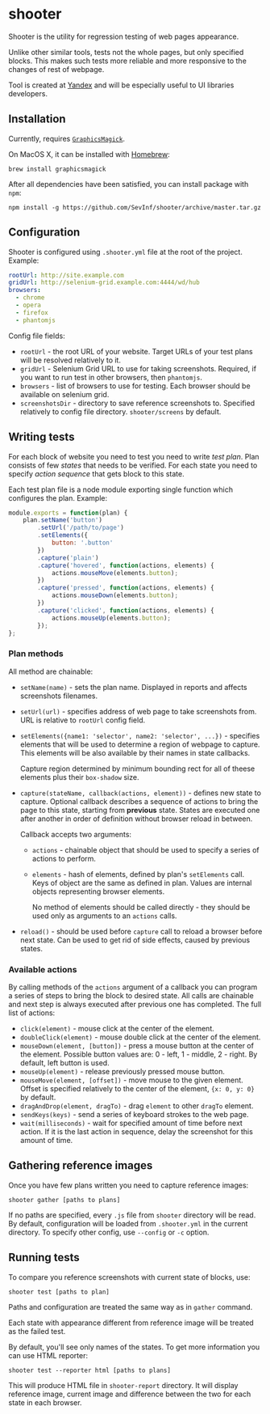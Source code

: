 shooter
=======

Shooter is the utility for regression testing of web pages appearance.

Unlike other similar tools, tests not the whole pages, but
only specified blocks. This makes such tests more reliable and
more responsive to the changes of rest of webpage.

Tool is created at [Yandex](http://www.yandex.com/) and will be especially
useful to UI libraries developers.

## Installation

Currently, requires [`GraphicsMagick`](http://www.graphicsmagick.org/).

On MacOS X, it can be installed with [Homebrew](http://brew.sh/):

```
brew install graphicsmagick
```

After all dependencies have been satisfied, you can install package with `npm`:

```
npm install -g https://github.com/SevInf/shooter/archive/master.tar.gz
```

## Configuration

Shooter is configured using `.shooter.yml` file at the root of the project.
Example:

```yaml
rootUrl: http://site.example.com
gridUrl: http://selenium-grid.example.com:4444/wd/hub
browsers:
  - chrome
  - opera
  - firefox
  - phantomjs
```

Config file fields:

* `rootUrl` - the root URL of your website. Target URLs of your test plans will
be resolved relatively to it.
* `gridUrl` - Selenium Grid URL to use for taking screenshots. Required, if
you want to run test in other browsers, then `phantomjs`.
* `browsers` - list of browsers to use for testing. Each browser should be available
on selenium grid.
* `screenshotsDir` - directory to save reference screenshots to. Specified
relatively to config file directory. `shooter/screens` by default.

## Writing tests

For each block of website you need to test you need to write *test plan*. Plan
consists of few *states* that needs to be verified. For each state you need to
specify *action sequence* that gets block to this state.

Each test plan file is a node module exporting single function which
configures the plan. Example:

```javascript
module.exports = function(plan) {
    plan.setName('button')
        .setUrl('/path/to/page')
        .setElements({
            button: '.button'
        })
        .capture('plain')
        .capture('hovered', function(actions, elements) {
            actions.mouseMove(elements.button);
        })
        .capture('pressed', function(actions, elements) {
            actions.mouseDown(elements.button);
        })
        .capture('clicked', function(actions, elements) {
            actions.mouseUp(elements.button);
        });
};
```

### Plan methods

All method are chainable:

* `setName(name)` - sets the plan name. Displayed in reports and affects
  screenshots filenames.
* `setUrl(url)` - specifies address of web page to take screenshots from.
  URL is relative to `rootUrl` config field.
* `setElements({name1: 'selector', name2: 'selector', ...})` - specifies elements
  that will be used to determine a region of webpage to capture. This elements
  will be also available by their names in state callbacks.
  
  Capture region determined by minimum bounding rect for all
  of theese elements plus their `box-shadow` size.

* `capture(stateName, callback(actions, element))` - defines new state to capture.
  Optional callback describes a sequence of actions to bring the page to this state,
  starting from **previous** state. States are executed one after another in order
  of definition without browser reload in between.

  Callback accepts two arguments:
   * `actions` - chainable object that should be used to specify a
      series of actions to perform.
   * `elements` - hash of elements, defined by plan's `setElements` call.
      Keys of object are the same as defined in plan. Values are internal
      objects representing browser elements.
      
      No method of elements should be called directly - they should be
      used only as arguments to an `actions` calls.

* `reload()` - should be used before `capture` call to reload a browser before
  next state. Can be used to get rid of side effects, caused by previous states.

### Available actions

By calling methods of the `actions` argument of a callback you can program
a series of steps to bring the block to desired state. All calls are chainable
and next step is always executed after previous one has completed. The
full list of actions:

* `click(element)` - mouse click at the center of the element.
* `doubleClick(element)` - mouse double click at the center of the element.
* `mouseDown(element, [button])` - press a mouse button at the center of the element. 
  Possible button values are: 0 - left, 1 - middle, 2 - right. By default, left button is used.
* `mouseUp(element)` - release previously pressed mouse button.
* `mouseMove(element, [offset])` - move mouse to the given element. Offset is specified relatively
  to the center of the element, `{x: 0, y: 0}` by default.
* `dragAndDrop(element, dragTo)` - drag `element` to other `dragTo` element.
* `sendKeys(keys)` - send a series of keyboard strokes to the web page.
* `wait(milliseconds)` - wait for specified amount of time before next action. If it is the last action in
sequence, delay the screenshot for this amount of time.

## Gathering reference images

Once you have few plans written you need to capture reference images:

```
shooter gather [paths to plans]
```

If no paths are specified, every `.js` file from `shooter` directory will be read.
By default, configuration will be loaded from `.shooter.yml` in the current directory.
To specify other config, use `--config` or `-c` option.

## Running tests

To compare you reference screenshots with current state of blocks, use:

```
shooter test [paths to plan]
```

Paths and configuration are treated the same way as in `gather` command.

Each state with appearance different from reference image will be treated 
as the failed test.

By default, you'll see only names of the states. To get more information
you can use HTML reporter:

`shooter test --reporter html [paths to plans]`

This will produce HTML file in `shooter-report` directory. It will
display reference image, current image and difference between the two
for each state in each browser.
